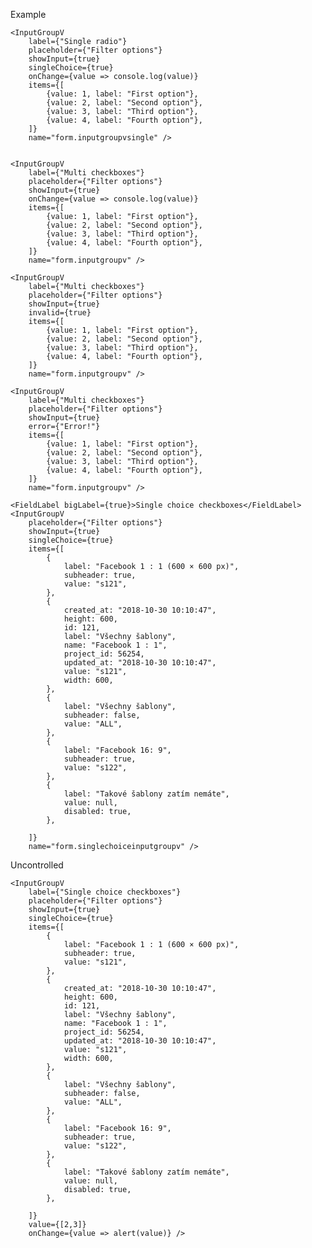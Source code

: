 Example


    <InputGroupV
        label={"Single radio"}
        placeholder={"Filter options"}
        showInput={true}
        singleChoice={true}
        onChange={value => console.log(value)}
        items={[
            {value: 1, label: "First option"},
            {value: 2, label: "Second option"},
            {value: 3, label: "Third option"},
            {value: 4, label: "Fourth option"},
        ]}
        name="form.inputgroupvsingle" />


    <InputGroupV
        label={"Multi checkboxes"}
        placeholder={"Filter options"}
        showInput={true}
        onChange={value => console.log(value)}
        items={[
            {value: 1, label: "First option"},
            {value: 2, label: "Second option"},
            {value: 3, label: "Third option"},
            {value: 4, label: "Fourth option"},
        ]}
        name="form.inputgroupv" />

    <InputGroupV
        label={"Multi checkboxes"}
        placeholder={"Filter options"}
        showInput={true}
        invalid={true}
        items={[
            {value: 1, label: "First option"},
            {value: 2, label: "Second option"},
            {value: 3, label: "Third option"},
            {value: 4, label: "Fourth option"},
        ]}
        name="form.inputgroupv" />

    <InputGroupV
        label={"Multi checkboxes"}
        placeholder={"Filter options"}
        showInput={true}
        error={"Error!"}
        items={[
            {value: 1, label: "First option"},
            {value: 2, label: "Second option"},
            {value: 3, label: "Third option"},
            {value: 4, label: "Fourth option"},
        ]}
        name="form.inputgroupv" />

    <FieldLabel bigLabel={true}>Single choice checkboxes</FieldLabel>
    <InputGroupV
        placeholder={"Filter options"}
        showInput={true}
        singleChoice={true}
        items={[
            {
                label: "Facebook 1 : 1 (600 × 600 px)",
                subheader: true,
                value: "s121",
            },
            {
                created_at: "2018-10-30 10:10:47",
                height: 600,
                id: 121,
                label: "Všechny šablony",
                name: "Facebook 1 : 1",
                project_id: 56254,
                updated_at: "2018-10-30 10:10:47",
                value: "s121",
                width: 600,
            },
            {
                label: "Všechny šablony",
                subheader: false,
                value: "ALL",
            },
            {
                label: "Facebook 16: 9",
                subheader: true,
                value: "s122",
            },
            {
                label: "Takové šablony zatím nemáte",
                value: null,
                disabled: true,
            },

        ]}
        name="form.singlechoiceinputgroupv" />


Uncontrolled

    <InputGroupV
        label={"Single choice checkboxes"}
        placeholder={"Filter options"}
        showInput={true}
        singleChoice={true}
        items={[
            {
                label: "Facebook 1 : 1 (600 × 600 px)",
                subheader: true,
                value: "s121",
            },
            {
                created_at: "2018-10-30 10:10:47",
                height: 600,
                id: 121,
                label: "Všechny šablony",
                name: "Facebook 1 : 1",
                project_id: 56254,
                updated_at: "2018-10-30 10:10:47",
                value: "s121",
                width: 600,
            },
            {
                label: "Všechny šablony",
                subheader: false,
                value: "ALL",
            },
            {
                label: "Facebook 16: 9",
                subheader: true,
                value: "s122",
            },
            {
                label: "Takové šablony zatím nemáte",
                value: null,
                disabled: true,
            },

        ]}
        value={[2,3]}
        onChange={value => alert(value)} />

